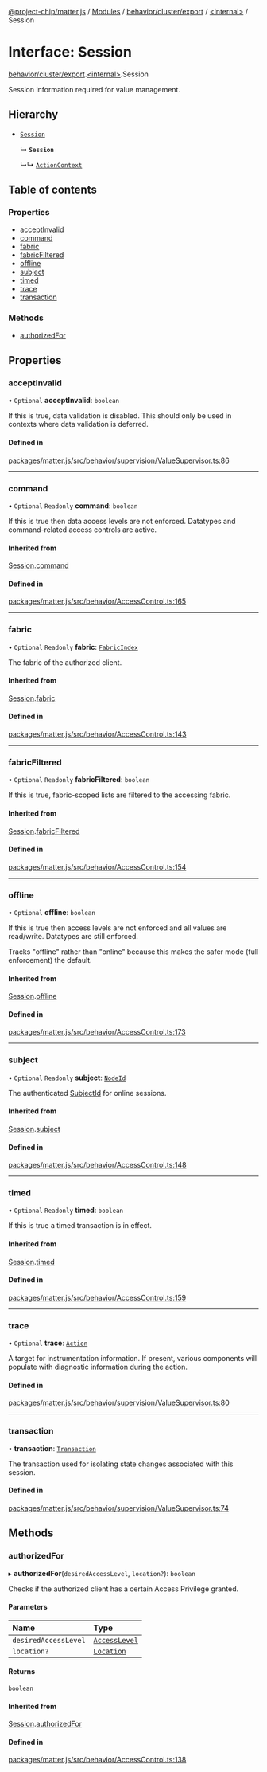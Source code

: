 [@project-chip/matter.js](../README.md) / [Modules](../modules.md) / [behavior/cluster/export](../modules/behavior_cluster_export.md) / [\<internal\>](../modules/behavior_cluster_export._internal_.md) / Session

# Interface: Session

[behavior/cluster/export](../modules/behavior_cluster_export.md).[\<internal\>](../modules/behavior_cluster_export._internal_.md).Session

Session information required for value management.

## Hierarchy

- [`Session`](behavior_export.AccessControl.Session.md)

  ↳ **`Session`**

  ↳↳ [`ActionContext`](behavior_cluster_export._internal_.ActionContext.md)

## Table of contents

### Properties

- [acceptInvalid](behavior_cluster_export._internal_.Session.md#acceptinvalid)
- [command](behavior_cluster_export._internal_.Session.md#command)
- [fabric](behavior_cluster_export._internal_.Session.md#fabric)
- [fabricFiltered](behavior_cluster_export._internal_.Session.md#fabricfiltered)
- [offline](behavior_cluster_export._internal_.Session.md#offline)
- [subject](behavior_cluster_export._internal_.Session.md#subject)
- [timed](behavior_cluster_export._internal_.Session.md#timed)
- [trace](behavior_cluster_export._internal_.Session.md#trace)
- [transaction](behavior_cluster_export._internal_.Session.md#transaction)

### Methods

- [authorizedFor](behavior_cluster_export._internal_.Session.md#authorizedfor)

## Properties

### acceptInvalid

• `Optional` **acceptInvalid**: `boolean`

If this is true, data validation is disabled.  This should only be used in contexts where data validation is
deferred.

#### Defined in

[packages/matter.js/src/behavior/supervision/ValueSupervisor.ts:86](https://github.com/project-chip/matter.js/blob/6d3b6a5d957d88a9231d6ecab4bb41f8133112be/packages/matter.js/src/behavior/supervision/ValueSupervisor.ts#L86)

___

### command

• `Optional` `Readonly` **command**: `boolean`

If this is true then data access levels are not enforced.  Datatypes and command-related access controls are
active.

#### Inherited from

[Session](behavior_export.AccessControl.Session.md).[command](behavior_export.AccessControl.Session.md#command)

#### Defined in

[packages/matter.js/src/behavior/AccessControl.ts:165](https://github.com/project-chip/matter.js/blob/6d3b6a5d957d88a9231d6ecab4bb41f8133112be/packages/matter.js/src/behavior/AccessControl.ts#L165)

___

### fabric

• `Optional` `Readonly` **fabric**: [`FabricIndex`](../modules/datatype_export.md#fabricindex)

The fabric of the authorized client.

#### Inherited from

[Session](behavior_export.AccessControl.Session.md).[fabric](behavior_export.AccessControl.Session.md#fabric)

#### Defined in

[packages/matter.js/src/behavior/AccessControl.ts:143](https://github.com/project-chip/matter.js/blob/6d3b6a5d957d88a9231d6ecab4bb41f8133112be/packages/matter.js/src/behavior/AccessControl.ts#L143)

___

### fabricFiltered

• `Optional` `Readonly` **fabricFiltered**: `boolean`

If this is true, fabric-scoped lists are filtered to the accessing
fabric.

#### Inherited from

[Session](behavior_export.AccessControl.Session.md).[fabricFiltered](behavior_export.AccessControl.Session.md#fabricfiltered)

#### Defined in

[packages/matter.js/src/behavior/AccessControl.ts:154](https://github.com/project-chip/matter.js/blob/6d3b6a5d957d88a9231d6ecab4bb41f8133112be/packages/matter.js/src/behavior/AccessControl.ts#L154)

___

### offline

• `Optional` **offline**: `boolean`

If this is true then access levels are not enforced and all values are read/write.  Datatypes are still
enforced.

Tracks "offline" rather than "online" because this makes the safer mode (full enforcement) the default.

#### Inherited from

[Session](behavior_export.AccessControl.Session.md).[offline](behavior_export.AccessControl.Session.md#offline)

#### Defined in

[packages/matter.js/src/behavior/AccessControl.ts:173](https://github.com/project-chip/matter.js/blob/6d3b6a5d957d88a9231d6ecab4bb41f8133112be/packages/matter.js/src/behavior/AccessControl.ts#L173)

___

### subject

• `Optional` `Readonly` **subject**: [`NodeId`](../modules/datatype_export.md#nodeid)

The authenticated [SubjectId](../modules/datatype_export.md#subjectid) for online sessions.

#### Inherited from

[Session](behavior_export.AccessControl.Session.md).[subject](behavior_export.AccessControl.Session.md#subject)

#### Defined in

[packages/matter.js/src/behavior/AccessControl.ts:148](https://github.com/project-chip/matter.js/blob/6d3b6a5d957d88a9231d6ecab4bb41f8133112be/packages/matter.js/src/behavior/AccessControl.ts#L148)

___

### timed

• `Optional` `Readonly` **timed**: `boolean`

If this is true a timed transaction is in effect.

#### Inherited from

[Session](behavior_export.AccessControl.Session.md).[timed](behavior_export.AccessControl.Session.md#timed)

#### Defined in

[packages/matter.js/src/behavior/AccessControl.ts:159](https://github.com/project-chip/matter.js/blob/6d3b6a5d957d88a9231d6ecab4bb41f8133112be/packages/matter.js/src/behavior/AccessControl.ts#L159)

___

### trace

• `Optional` **trace**: [`Action`](behavior_cluster_export._internal_.Action.md)

A target for instrumentation information.  If present, various components will populate with diagnostic
information during the action.

#### Defined in

[packages/matter.js/src/behavior/supervision/ValueSupervisor.ts:80](https://github.com/project-chip/matter.js/blob/6d3b6a5d957d88a9231d6ecab4bb41f8133112be/packages/matter.js/src/behavior/supervision/ValueSupervisor.ts#L80)

___

### transaction

• **transaction**: [`Transaction`](behavior_export._internal_.Transaction-1.md)

The transaction used for isolating state changes associated with this session.

#### Defined in

[packages/matter.js/src/behavior/supervision/ValueSupervisor.ts:74](https://github.com/project-chip/matter.js/blob/6d3b6a5d957d88a9231d6ecab4bb41f8133112be/packages/matter.js/src/behavior/supervision/ValueSupervisor.ts#L74)

## Methods

### authorizedFor

▸ **authorizedFor**(`desiredAccessLevel`, `location?`): `boolean`

Checks if the authorized client has a certain Access Privilege granted.

#### Parameters

| Name | Type |
| :------ | :------ |
| `desiredAccessLevel` | [`AccessLevel`](../enums/cluster_export.AccessLevel.md) |
| `location?` | [`Location`](behavior_export.AccessControl.Location.md) |

#### Returns

`boolean`

#### Inherited from

[Session](behavior_export.AccessControl.Session.md).[authorizedFor](behavior_export.AccessControl.Session.md#authorizedfor)

#### Defined in

[packages/matter.js/src/behavior/AccessControl.ts:138](https://github.com/project-chip/matter.js/blob/6d3b6a5d957d88a9231d6ecab4bb41f8133112be/packages/matter.js/src/behavior/AccessControl.ts#L138)
